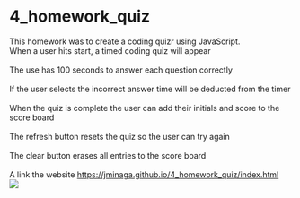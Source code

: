 # 4_homework_quiz
This homework was to create a coding quizr using JavaScript.
<br> When a user hits start, a timed coding quiz will appear</br>
<br> The use has 100 seconds to answer each question correctly</br>
<br> If the user selects the incorrect answer time will be deducted from the timer</br>
<br> When the quiz is complete the user can add their initials and score to the score board</br>
<br> The refresh button resets the quiz so the user can try again</br>
<br> The clear button erases all entries to the score board</br>
<br> A link the website https://jminaga.github.io/4_homework_quiz/index.html</br>
![](Img/readme.png)
